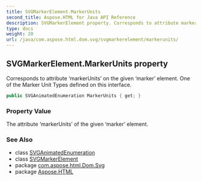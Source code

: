 ```yaml
---
title: SVGMarkerElement.MarkerUnits
second_title: Aspose.HTML for Java API Reference
description: SVGMarkerElement property. Corresponds to attribute markerUnits on the given marker element. One of the Marker Unit Types defined on this interface
type: docs
weight: 20
url: /java/com.aspose.html.dom.svg/svgmarkerelement/markerunits/
---
```

## SVGMarkerElement.MarkerUnits property

Corresponds to attribute ‘markerUnits’ on the given ‘marker’ element. One of the Marker Unit Types defined on this interface.

```java
public SVGAnimatedEnumeration MarkerUnits { get; }
```

### Property Value

The attribute ‘markerUnits’ of the given ‘marker’ element.

### See Also

* class [SVGAnimatedEnumeration](../../../com.aspose.html.dom.svg.datatypes/svganimatedenumeration/)
* class [SVGMarkerElement](../)
* package [com.aspose.html.Dom.Svg](../../svgmarkerelement/)
* package [Aspose.HTML](../../../)
